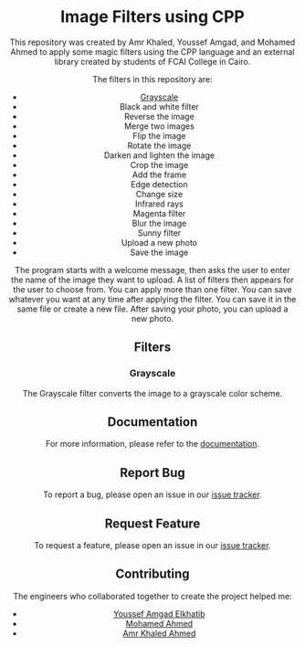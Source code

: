 <div align='center'>

# Image Filters using CPP

This repository was created by Amr Khaled, Youssef Amgad, and Mohamed Ahmed to apply some magic filters using the CPP language and an external library created by students of FCAI College in Cairo.

The filters in this repository are:

- [Grayscale](#grayscale)
- Black and white filter
- Reverse the image
- Merge two images
- Flip the image
- Rotate the image
- Darken and lighten the image
- Crop the image
- Add the frame
- Edge detection
- Change size
- Infrared rays
- Magenta filter
- Blur the image
- Sunny filter
- Upload a new photo
- Save the image

The program starts with a welcome message, then asks the user to enter the name of the image they want to upload. A list of filters then appears for the user to choose from. You can apply more than one filter. You can save whatever you want at any time after applying the filter. You can save it in the same file or create a new file. After saving your photo, you can upload a new photo.

## Filters

### Grayscale

The Grayscale filter converts the image to a grayscale color scheme.

## Documentation

For more information, please refer to the [documentation](https://github.com/Amr-Khaled-Ahmed/Photo-editor/blob/master/README.md).

## Report Bug

To report a bug, please open an issue in our [issue tracker](https://github.com/Amr-Khaled-Ahmed/Photo-editor/issues).

## Request Feature

To request a feature, please open an issue in our [issue tracker](https://github.com/Amr-Khaled-Ahmed/Photo-editor/issues).

## Contributing

The engineers who collaborated together to create the project helped me:

- [Youssef Amgad Elkhatib](https://github.com/YoussefElkhatib)
- [Mohamed Ahmed](https://github.com/mohamedahmed2005)
- [Amr Khaled Ahmed](https://github.com/Amr-Khaled-Ahmed)

</div>
